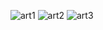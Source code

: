 ![art1](https://github.com/7heaven/PullRefresh/blob/master/arts/art1.jpg)
![art2](https://github.com/7heaven/PullRefresh/blob/master/arts/art2.jpg)
![art3](https://github.com/7heaven/PullRefresh/blob/master/arts/art3/jpg)

